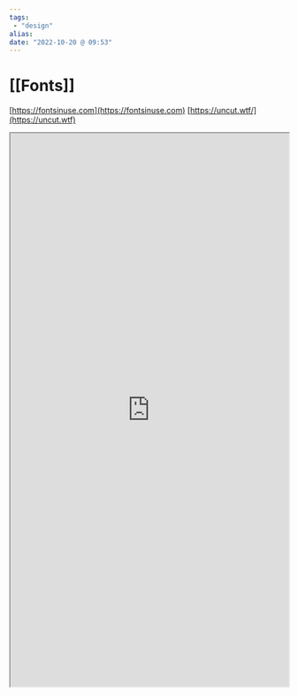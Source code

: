 ```yaml
---
tags:
 - "design"
alias: 
date: "2022-10-20 @ 09:53"
---
```

# [[Fonts]]


[https://fontsinuse.com](https://fontsinuse.com)
[https://uncut.wtf/](https://uncut.wtf)

<iframe src="https://fontsinuse.com/" allow="fullscreen" allowfullscreen="" style="height:1000px;width:100%; aspect-ratio: 16 / 9; "></iframe>
